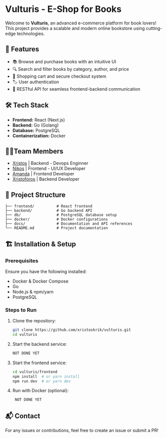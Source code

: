 # Vulturis - E-Shop for Books

Welcome to **Vulturis**, an advanced e-commerce platform for book lovers! This project provides a scalable and modern online bookstore using cutting-edge technologies.

## 🚀 Features

- 📚 Browse and purchase books with an intuitive UI
- 🔍 Search and filter books by category, author, and price
- 🛒 Shopping cart and secure checkout system
- 🏷️ User authentication
- 🔄 RESTful API for seamless frontend-backend communication

## 🛠️ Tech Stack

- **Frontend:** React (Next.js)
- **Backend:** Go (Golang)
- **Database:** PostgreSQL
- **Containerization:** Docker

## 🧑‍💻Team Members

- [Xristos](https://github.com/xristoskrik) | Backend - Devops Enginner <br/>
- [Nikos](https://github.com/tenmakenzou) | Frontend - UI/UX Developer <br/>
- [Amanda](https://github.com/AmandaHypertextAssasin) | Frontend Developer <br/>
- [Xristoforos](https://github.com/christopherKomn) | Backend Developer <br/>

## 📂 Project Structure

```
├── frontend/          # React frontend
├── backend/           # Go backend API
├── db/                # PostgreSQL database setup
├── docker/            # Docker configurations
├── docs/              # Documentation and API references
└── README.md          # Project documentation
```

## 🏗️ Installation & Setup

### Prerequisites

Ensure you have the following installed:

- Docker & Docker Compose
- Go
- Node.js & npm/yarn
- PostgreSQL

### Steps to Run

1. Clone the repository:
   ```sh
   git clone https://github.com/xristoskrik/vulturis.git
   cd vulturis
   ```
2. Start the backend service:
   ```sh
   NOT DONE YET
   ```
3. Start the frontend service:
   ```sh
   cd vulturis/frontend
   npm install  # or yarn install
   npm run dev  # or yarn dev
   ```
4. Run with Docker (optional):
   ```sh
    NOT DONE YET
   ```

## 📬 Contact

For any issues or contributions, feel free to create an issue or submit a PR!
